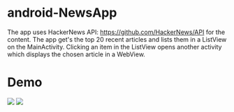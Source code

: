 # android-NewsApp
The app uses HackerNews API: https://github.com/HackerNews/API for the content. The app get's the top 20 recent 
articles and lists them in a ListView on the MainActivity. Clicking an item in the ListView opens another activity which displays the 
chosen article in a WebView.  
# Demo                                                    
![](https://i.imgur.com/Bjz3kr9.gif)                            ![](https://i.imgur.com/HDvWFf4.gif)
